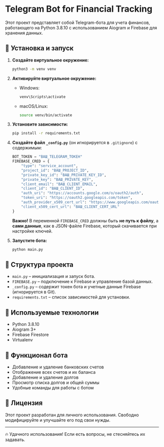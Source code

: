 # Telegram Bot for Financial Tracking

Этот проект представляет собой Telegram-бота для учета финансов, работающего на Python 3.8.10 с использованием Aiogram и Firebase для хранения данных.

## 📌 Установка и запуск

1. **Создайте виртуальное окружение:**
   ```sh
   python3 -m venv venv
   ```
2. **Активируйте виртуальное окружение:**
   - Windows:
     ```sh
     venv\Scripts\activate
     ```
   - macOS/Linux:
     ```sh
     source venv/bin/activate
     ```
3. **Установите зависимости:**
   ```sh
   pip install -r requirements.txt
   ```
4. **Создайте файл `_config.py`** (он игнорируется в `.gitignore`) с содержимым:
   ```python
   BOT_TOKEN = "ВАШ_TELEGRAM_ТОКЕН"
   FIREBASE_CRED = {
       "type": "service_account",
       "project_id": "ВАШ_PROJECT_ID",
       "private_key_id": "ВАШ_PRIVATE_KEY_ID",
       "private_key": "ВАШ_PRIVATE_KEY",
       "client_email": "ВАШ_CLIENT_EMAIL",
       "client_id": "ВАШ_CLIENT_ID",
       "auth_uri": "https://accounts.google.com/o/oauth2/auth",
       "token_uri": "https://oauth2.googleapis.com/token",
       "auth_provider_x509_cert_url": "https://www.googleapis.com/oauth2/v1/certs",
       "client_x509_cert_url": "ВАШ_CLIENT_CERT_URL"
   }
   ```
   **Важно!** В переменной `FIREBASE_CRED` должны быть **не путь к файлу**, а **сами данные**, как в JSON-файле Firebase, который скачивается при настройке ключей.

5. **Запустите бота:**
   ```sh
   python main.py
   ```

## 📂 Структура проекта

- `main.py` – инициализация и запуск бота.
- `FIREBASE.py` – подключение к Firebase и управление базой данных.
- `_config.py` – содержит токен бота и учетные данные Firebase (игнорируется в Git).
- `requirements.txt` – список зависимостей для установки.

## 🔗 Используемые технологии
- Python 3.8.10
- Aiogram 3+
- Firebase Firestore
- Virtualenv

## 🚀 Функционал бота
- Добавление и удаление банковских счетов
- Отображение всех счетов и их баланса
- Добавление и удаление долгов
- Просмотр списка долгов и общей суммы
- Удобные команды для работы с ботом

## 📝 Лицензия
Этот проект разработан для личного использования. Свободно модифицируйте и улучшайте его под свои нужды.

---
🔥 Удачного использования! Если есть вопросы, не стесняйтесь их задавать.

